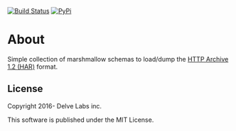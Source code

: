 [![Build Status](https://travis-ci.org/delvelabs/marshmallow-har.svg?branch=master)](https://travis-ci.org/delvelabs/marshmallow-har)
[![PyPi](https://badge.fury.io/py/marshmallow-har.svg)](https://badge.fury.io/py/marshmallow-har)

# About

Simple collection of marshmallow schemas to load/dump the [HTTP Archive 1.2 (HAR)](http://www.softwareishard.com/blog/har-12-spec/) format.

## License

Copyright 2016- Delve Labs inc.

This software is published under the MIT License.
